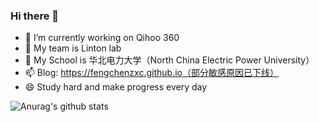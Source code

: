 ### Hi there 👋



- 🔭 I’m currently working on Qihoo 360
- 🌱 My team is Linton lab
- 👯 My School is 华北电力大学（North China Electric Power University）
- 📫 Blog: https://fengchenzxc.github.io（部分敏感原因已下线）
- 😄 Study hard and make progress every day

![Anurag's github stats](https://github-readme-stats.vercel.app/api?username=fengchenzxc&show_icons=true&theme=radical&hide=contribs,prs)


